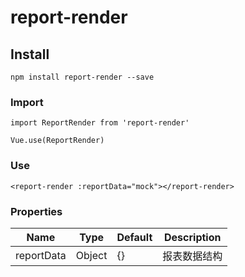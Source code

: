 <!--
 * @Author: dengyue.wang
 * @Date: 2020-04-21 09:34:57
 * @LastEditors: dengyue.wang
 * @LastEditTime: 2020-04-25 08:16:06
 -->
# report-render

## Install
```
npm install report-render --save
```

### Import
```
import ReportRender from 'report-render'

Vue.use(ReportRender)

```

### Use
```
<report-render :reportData="mock"></report-render>

```
### Properties

| Name            | Type              | Default     | Description|
| ---             | ---               | ---         | ---        |
| reportData      | Object            | {}          | 报表数据结构 |

